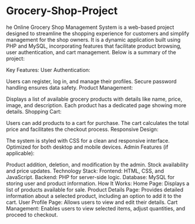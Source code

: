# Grocery-Shop-Project
he Online Grocery Shop Management System is a web-based project designed to streamline the shopping experience for customers and simplify management for the shop owners. It is a dynamic application built using PHP and MySQL, incorporating features that facilitate product browsing, user authentication, and cart management. Below is a summary of the project:

Key Features:
User Authentication:

Users can register, log in, and manage their profiles.
Secure password handling ensures data safety.
Product Management:

Displays a list of available grocery products with details like name, price, image, and description.
Each product has a dedicated page showing more details.
Shopping Cart:

Users can add products to a cart for purchase.
The cart calculates the total price and facilitates the checkout process.
Responsive Design:

The system is styled with CSS for a clean and responsive interface.
Optimized for both desktop and mobile devices.
Admin Features (if applicable):

Product addition, deletion, and modification by the admin.
Stock availability and price updates.
Technology Stack:
Frontend: HTML, CSS, and JavaScript.
Backend: PHP for server-side logic.
Database: MySQL for storing user and product information.
How It Works:
Home Page: Displays a list of products available for sale.
Product Details Page: Provides detailed information about a selected product, including an option to add it to the cart.
User Profile Page: Allows users to view and edit their details.
Cart Management: Enables users to view selected items, adjust quantities, and proceed to checkout.
